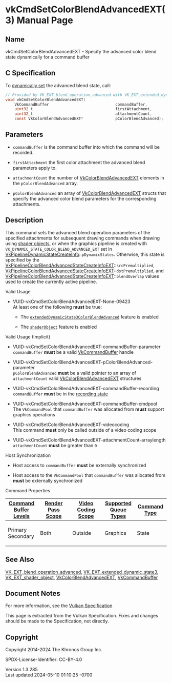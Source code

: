 # vkCmdSetColorBlendAdvancedEXT(3) Manual Page

## Name

vkCmdSetColorBlendAdvancedEXT - Specify the advanced color blend state
dynamically for a command buffer



## <a href="#_c_specification" class="anchor"></a>C Specification

To <a
href="https://registry.khronos.org/vulkan/specs/1.3-extensions/html/vkspec.html#pipelines-dynamic-state"
target="_blank" rel="noopener">dynamically set</a> the advanced blend
state, call:

``` c
// Provided by VK_EXT_blend_operation_advanced with VK_EXT_extended_dynamic_state3, VK_EXT_blend_operation_advanced with VK_EXT_shader_object
void vkCmdSetColorBlendAdvancedEXT(
    VkCommandBuffer                             commandBuffer,
    uint32_t                                    firstAttachment,
    uint32_t                                    attachmentCount,
    const VkColorBlendAdvancedEXT*              pColorBlendAdvanced);
```

## <a href="#_parameters" class="anchor"></a>Parameters

- `commandBuffer` is the command buffer into which the command will be
  recorded.

- `firstAttachment` the first color attachment the advanced blend
  parameters apply to.

- `attachmentCount` the number of
  [VkColorBlendAdvancedEXT](https://registry.khronos.org/vulkan/specs/1.3-extensions/man/html/VkColorBlendAdvancedEXT.html) elements in
  the `pColorBlendAdvanced` array.

- `pColorBlendAdvanced` an array of
  [VkColorBlendAdvancedEXT](https://registry.khronos.org/vulkan/specs/1.3-extensions/man/html/VkColorBlendAdvancedEXT.html) structs that
  specify the advanced color blend parameters for the corresponding
  attachments.

## <a href="#_description" class="anchor"></a>Description

This command sets the advanced blend operation parameters of the
specified attachments for subsequent drawing commands when drawing using
<a
href="https://registry.khronos.org/vulkan/specs/1.3-extensions/html/vkspec.html#shaders-objects"
target="_blank" rel="noopener">shader objects</a>, or when the graphics
pipeline is created with `VK_DYNAMIC_STATE_COLOR_BLEND_ADVANCED_EXT` set
in
[VkPipelineDynamicStateCreateInfo](https://registry.khronos.org/vulkan/specs/1.3-extensions/man/html/VkPipelineDynamicStateCreateInfo.html)::`pDynamicStates`.
Otherwise, this state is specified by the
[VkPipelineColorBlendAdvancedStateCreateInfoEXT](https://registry.khronos.org/vulkan/specs/1.3-extensions/man/html/VkPipelineColorBlendAdvancedStateCreateInfoEXT.html)::`srcPremultiplied`,
[VkPipelineColorBlendAdvancedStateCreateInfoEXT](https://registry.khronos.org/vulkan/specs/1.3-extensions/man/html/VkPipelineColorBlendAdvancedStateCreateInfoEXT.html)::`dstPremultiplied`,
and
[VkPipelineColorBlendAdvancedStateCreateInfoEXT](https://registry.khronos.org/vulkan/specs/1.3-extensions/man/html/VkPipelineColorBlendAdvancedStateCreateInfoEXT.html)::`blendOverlap`
values used to create the currently active pipeline.

Valid Usage

- <a href="#VUID-vkCmdSetColorBlendAdvancedEXT-None-09423"
  id="VUID-vkCmdSetColorBlendAdvancedEXT-None-09423"></a>
  VUID-vkCmdSetColorBlendAdvancedEXT-None-09423  
  At least one of the following **must** be true:

  - The
    [`extendedDynamicState3ColorBlendAdvanced`](#features-extendedDynamicState3ColorBlendAdvanced)
    feature is enabled

  - The [`shaderObject`](#features-shaderObject) feature is enabled

Valid Usage (Implicit)

- <a href="#VUID-vkCmdSetColorBlendAdvancedEXT-commandBuffer-parameter"
  id="VUID-vkCmdSetColorBlendAdvancedEXT-commandBuffer-parameter"></a>
  VUID-vkCmdSetColorBlendAdvancedEXT-commandBuffer-parameter  
  `commandBuffer` **must** be a valid
  [VkCommandBuffer](https://registry.khronos.org/vulkan/specs/1.3-extensions/man/html/VkCommandBuffer.html) handle

- <a
  href="#VUID-vkCmdSetColorBlendAdvancedEXT-pColorBlendAdvanced-parameter"
  id="VUID-vkCmdSetColorBlendAdvancedEXT-pColorBlendAdvanced-parameter"></a>
  VUID-vkCmdSetColorBlendAdvancedEXT-pColorBlendAdvanced-parameter  
  `pColorBlendAdvanced` **must** be a valid pointer to an array of
  `attachmentCount` valid
  [VkColorBlendAdvancedEXT](https://registry.khronos.org/vulkan/specs/1.3-extensions/man/html/VkColorBlendAdvancedEXT.html) structures

- <a href="#VUID-vkCmdSetColorBlendAdvancedEXT-commandBuffer-recording"
  id="VUID-vkCmdSetColorBlendAdvancedEXT-commandBuffer-recording"></a>
  VUID-vkCmdSetColorBlendAdvancedEXT-commandBuffer-recording  
  `commandBuffer` **must** be in the [recording
  state](#commandbuffers-lifecycle)

- <a href="#VUID-vkCmdSetColorBlendAdvancedEXT-commandBuffer-cmdpool"
  id="VUID-vkCmdSetColorBlendAdvancedEXT-commandBuffer-cmdpool"></a>
  VUID-vkCmdSetColorBlendAdvancedEXT-commandBuffer-cmdpool  
  The `VkCommandPool` that `commandBuffer` was allocated from **must**
  support graphics operations

- <a href="#VUID-vkCmdSetColorBlendAdvancedEXT-videocoding"
  id="VUID-vkCmdSetColorBlendAdvancedEXT-videocoding"></a>
  VUID-vkCmdSetColorBlendAdvancedEXT-videocoding  
  This command **must** only be called outside of a video coding scope

- <a
  href="#VUID-vkCmdSetColorBlendAdvancedEXT-attachmentCount-arraylength"
  id="VUID-vkCmdSetColorBlendAdvancedEXT-attachmentCount-arraylength"></a>
  VUID-vkCmdSetColorBlendAdvancedEXT-attachmentCount-arraylength  
  `attachmentCount` **must** be greater than `0`

Host Synchronization

- Host access to `commandBuffer` **must** be externally synchronized

- Host access to the `VkCommandPool` that `commandBuffer` was allocated
  from **must** be externally synchronized

Command Properties

<table class="tableblock frame-all grid-all stretch">
<colgroup>
<col style="width: 20%" />
<col style="width: 20%" />
<col style="width: 20%" />
<col style="width: 20%" />
<col style="width: 20%" />
</colgroup>
<thead>
<tr class="header">
<th class="tableblock halign-left valign-top"><a
href="#VkCommandBufferLevel">Command Buffer Levels</a></th>
<th class="tableblock halign-left valign-top"><a
href="#vkCmdBeginRenderPass">Render Pass Scope</a></th>
<th class="tableblock halign-left valign-top"><a
href="#vkCmdBeginVideoCodingKHR">Video Coding Scope</a></th>
<th class="tableblock halign-left valign-top"><a
href="#VkQueueFlagBits">Supported Queue Types</a></th>
<th class="tableblock halign-left valign-top"><a
href="#fundamentals-queueoperation-command-types">Command Type</a></th>
</tr>
</thead>
<tbody>
<tr class="odd">
<td class="tableblock halign-left valign-top"><p>Primary<br />
Secondary</p></td>
<td class="tableblock halign-left valign-top"><p>Both</p></td>
<td class="tableblock halign-left valign-top"><p>Outside</p></td>
<td class="tableblock halign-left valign-top"><p>Graphics</p></td>
<td class="tableblock halign-left valign-top"><p>State</p></td>
</tr>
</tbody>
</table>

## <a href="#_see_also" class="anchor"></a>See Also

[VK_EXT_blend_operation_advanced](https://registry.khronos.org/vulkan/specs/1.3-extensions/man/html/VK_EXT_blend_operation_advanced.html),
[VK_EXT_extended_dynamic_state3](https://registry.khronos.org/vulkan/specs/1.3-extensions/man/html/VK_EXT_extended_dynamic_state3.html),
[VK_EXT_shader_object](https://registry.khronos.org/vulkan/specs/1.3-extensions/man/html/VK_EXT_shader_object.html),
[VkColorBlendAdvancedEXT](https://registry.khronos.org/vulkan/specs/1.3-extensions/man/html/VkColorBlendAdvancedEXT.html),
[VkCommandBuffer](https://registry.khronos.org/vulkan/specs/1.3-extensions/man/html/VkCommandBuffer.html)

## <a href="#_document_notes" class="anchor"></a>Document Notes

For more information, see the <a
href="https://registry.khronos.org/vulkan/specs/1.3-extensions/html/vkspec.html#vkCmdSetColorBlendAdvancedEXT"
target="_blank" rel="noopener">Vulkan Specification</a>

This page is extracted from the Vulkan Specification. Fixes and changes
should be made to the Specification, not directly.

## <a href="#_copyright" class="anchor"></a>Copyright

Copyright 2014-2024 The Khronos Group Inc.

SPDX-License-Identifier: CC-BY-4.0

Version 1.3.285  
Last updated 2024-05-10 01:10:25 -0700
